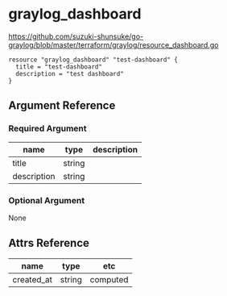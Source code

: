 # graylog_dashboard

https://github.com/suzuki-shunsuke/go-graylog/blob/master/terraform/graylog/resource_dashboard.go

```hcl
resource "graylog_dashboard" "test-dashboard" {
  title = "test-dashboard"
  description = "test dashboard"
}
```

## Argument Reference

### Required Argument

name | type | description
--- | --- | ---
title | string |
description | string |

### Optional Argument

None

## Attrs Reference

name | type | etc
--- | --- | ---
created_at | string | computed
